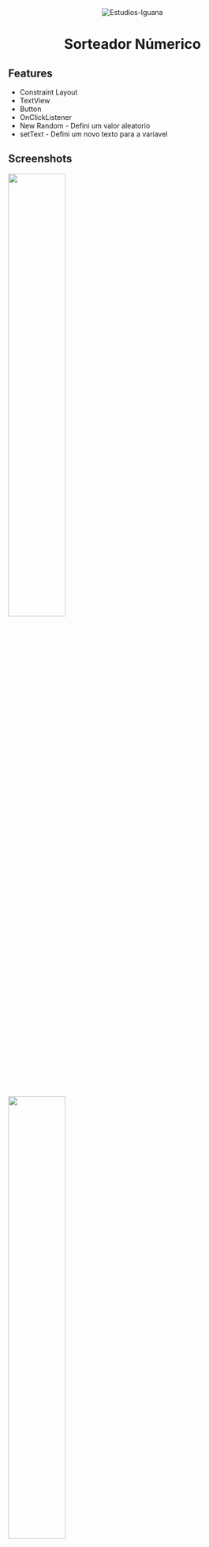 <div align="center">

<img hight="50" src="https://github.com/IgorMeloMoraes/JAVA-ANDROID-MyFirstApp/assets/140215103/c43877f4-a11a-4246-92b2-163cc4f91aa8" alt="Estudios-Iguana" align="center">


# Sorteador Númerico

<div align="left">

## Features

* Constraint Layout
* TextView
* Button
* OnClickListener
* New Random - Defini um valor aleatorio
* setText - Defini um novo texto para a variavel

## Screenshots

<img src="https://github.com/IgorMeloMoraes/ANDROID-JAVA-SorteadorNumericoApp-04/assets/140215103/3058c7d6-c594-4134-b651-b117375daddf" width="48%" /> <br/> 
<img src="https://github.com/IgorMeloMoraes/ANDROID-JAVA-SorteadorNumericoApp-04/assets/140215103/d38f560f-286f-49a3-8cac-9b0bd6ce5964" width="48%" />
